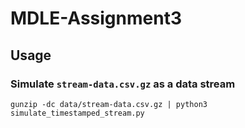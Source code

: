 # MDLE-Assignment3

## Usage

### Simulate `stream-data.csv.gz` as a data stream

```
gunzip -dc data/stream-data.csv.gz | python3 simulate_timestamped_stream.py
```